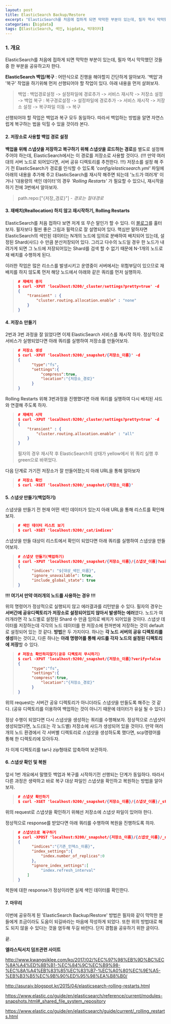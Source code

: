 ```yaml
---
layout: post
title: ElasticSearch Backup/Restore
excerpt: "ElasticSearch를 처음에 접하게 되면 막막한 부분이 있는데, 필자 역시 막막했던 것들 중 한 부분을 공유하고자 한다."
categories: [bigdata]
tags: [ElasticSearch, 색인, bigdata, 빅데이터]
---
```


### 1. 개요

ElasticSearch를 처음에 접하게 되면 막막한 부분이 있는데, 필자 역시 막막했던 것들 중 한 부분을 공유하고자 한다. 

**ElasticSearch 백업/복구** : 어떤식으로 진행을 해야할지 간단하게 알아보자. '백업'과 '복구' 작업을 하기위해 먼저 선행되어야 할 작업이 있다. 아래 내용을 먼저 살펴보자. 

> 백업 : 백업경로설정 -> 설정파일에 경로추가 -> 서비스 재시작 -> 저장소 설정 -> 백업
> 복구 : 복구경로설정 -> 설정파일에 경로추가 -> 서비스 재시작 -> 저장소 설정 -> 복구파일 이동 -> 복구

선행되어야 할 작업은 백업과 복구 모두 동일하다. 따라서 백업하는 방법을 알면 자연스럽게 복구하는 법을 익힐 수 있을 것이라 본다.








#### 2. 저장소로 사용할 백업 경로 설정

**백업을 위해 스냅샷을 저장하고 복구하기 위해 스냅샷을 로드하는 경로**를 별도로 설정해 주어야 하는데, ElasticSearch에서는 이 경로를 저장소로 사용할 것이다. (!!! 만약 여러대의 서버 노드로 되어있다면, 서버 공유 디렉토리를 추천한다. !!!)
저장소를 설정 해 주기 전 ElasticSearch가 경로를 인식할 수 있도록  *'config/elasticsearch.yml'* 파일에 아래의 내용을 추가해 주고 ElasticSearch를 재시작 해주면 되는데 '노드가 여러개' 이거나 '대용량의 색인 데이터'의 경우 *'Rolling Restarts'* 가 필요할 수 있으니, 재시작을 하기 전에 3번에서 알아보자.

> path.repo:["{저장_경로}"]
> *- 경로는 절대경로*



#### 3. 재배치(Reallocation) 하지 않고 재시작하기, Rolling Restarts

ElasticSearch를 처음 접하다 보면 저게 또 무슨 말인가 할 수 있다. 이 [블로그][rollingRestartLink]를 훌터보자. 필자보다 훨씬 좋은 그림과 필력으로 잘 설명되어 있다. 핵심만 말하자면 ElasticSearch의 색인된 데이터는 N개의 노드에 임의로 분배하여 배치되어 있는데, 설정된 Shard(샤드) 수 만큼 분산저장되어 있다. 그리고 다수의 노드일 경우 한 노드가 내려가게 되면 그 노드에 저장되어있는 Shard를 검색 할 수 없기 때문에 N-1개의 노드로 재 배치를 수행하게 된다.

이러한 작업은 많은 리소스를 발생시키고 운영중이 서버에서는 위험부담이 있으므로 재 배치를 하지 않도록 먼저 해당 노드에서 아래와 같은 쿼리를 먼저 실행하자.

> ```Json
> # 재배치 중지
> $ curl -XPUT 'localhost:9200/_cluster/settings?pretty=true' -d
> {
>     "transient" : {
>         "cluster.routing.allocation.enable" : "none"
>     }
> }
> ```



#### 4. 저장소 만들기

2번과 3번 과정을 잘 읽었다면 이제 ElasticSearch 서비스를 재시작 하자. 정상적으로 서비스가 실행되었다면 아래 쿼리를 실행하여 저장소를 만들어보자.

> ```json
> # 저장소 생성
> $ curl -XPUT 'localhost:9200/_snapshot/{저장소_이름}' -d
> {
>   	"type":"fs",
>   	"settings":{
>       	"compress":true,
>       	"location":"{저장소_경로}"
>   	}
> }
> ```

Rolling Restarts 위해 3번과정을 진행했다면 아래 쿼리를 실행하여 다시 배치된 샤드와 연결해 주도록 하자.

> ```json
> # 재배치 시작
> $ curl -XPUT 'localhost:9200/_cluster/settings?pretty=true' -d
> {
>     "transient" : {
>         "cluster.routing.allocation.enable" : "all"
>     }
> }
> ```
>
> 필자의 경우 재시작 후 ElasticSearch의 상태가 yellow에서 위 쿼리 실행 후 green으로 바뀌었다.

다음 단계로 가기전 저장소가 잘 만들어졌는지 아래 URL을 통해 알아보자

> ```json
> # 저장소 확인
> $ curl -XGET 'localhost:9200/_snapshot/{저장소_이름}'
> ```



#### 5. 스냅샷 만들기(백업하기)

스냅샷을 만들기 전 현재 어떤 색인 데이터가 있는지 아래 URL을 통해 리스트를 확인해 보자.

> ```json
> # 색인 데이터 리스트 보기
> $ curl -XGET 'localhost:9200/_cat/indices'
> ```

스냅샷을 만들 대상이 리스트에서 확인이 되었다면 아래 쿼리를 실행하여 스냅샷을 만들어보자.

> ```Json
> # 스냅샷 만들기(백업하기)
> $ curl -XPUT 'localhost:9200/_snapshot/{저장소_이름}/{스냅샷_이름}?wait_for_completion=true' -d
> {
>   	"indices": "${대상_색인_이름}",
>   	"ignore_unavailable": true,
>   	"include_global_state": true
> }
> ```

**!!! 여기서 만약 여러개의 노드를 사용하는 경우 !!!**

위의 명령어가 정상적으로 실행되지 않고 에러결과를 리턴받을 수 있다. 필자의 경우는 **서버간에 공유디렉토리가 저장소로 설정되어있지 않아서 발생하는 에러**였다. 노드가 여러개라면 각 노드별로 설정된 Shard 수 만큼 임의로 배치가 되어있을 것이다. 스냅샷 데이터를 저장하는데 각각의 노드 데이터를 한 저장소에 한꺼번에 저장하는 것이 default로 설정되어 있는 것 같다.
**방법**은 두 가지이다. 하나는 **각 노드 서버의 공유 디렉토리를 생성**하는 것이고, 다른 하나는 **아래 명령어를 통해 샤드를 각자 노드의 설정된 디렉토리에 저장**할 수 있다.

> ```json
> # 저장소 확인하지않기(공유 디렉토리 무시하기)
> $ curl -XPUT 'localhost:9200/_snapshot/{저장소_이름}?verify=false
> {
>   	"type":"fs",
>   	"settings":{
>     	"compress":true,
>       	"location":"{저장소_경로}"
>   	}
> }
> ```

위의 request는 서버간 공유 디렉토리가 아니더라도 스냅샷을 만들도록 해주는 것 같다.
(공유 디렉토리를 이용하여 백업하는 것이 아니기 때문에 데이터가 유실 될 수 있다.)

정상 수행이 되었다면 다시 스냅샷을 생성하는 쿼리를 수행해보자. 정상적으로 스냅샷이 생성되었다면, 노드(또는 각 노드별) 저장소에 샤드가 생성되어 있을 것이다. 만약 여러개의 노드 환경에서 각 서버별 디렉토리로 스냅샷을 생성하도록 했다면, scp명령어를 통해 한 디렉토리에 모아두자.

자 이제 디렉토리를 tar나 zip형태로 압축하여 보관하자.



#### 6. 스냅샷 확인 및 복원

앞서 1번 개요에서 말했듯 백업과 복구를 시작하기전 선행되는 단계가 동일하다. 따라서 다른 과정은 생략하고 바로 복구 대상 파일인 스냅샷을 확인하고 복원하는 방법을 알아보자.

> ```json
> # 스냅샷 확인하기
> $ curl -XGET 'localhost:9200/_snapshot/{저장소_이름}/{스냅샷_이름}/_status'
> ```

위의 request로 스냅샷을 확인하기 위해선 저장소에 스냅샷 파일이 있어야 한다.

정상적으로 response를 받았다면 아래 쿼리를 수행하여 복원을 진행하도록 하자.

> ```json
> # 스냅샷으로 복구하기
> $ curl -XPOST 'localhost:9200/_snapshot/{저장소_이름}/{스냅샷_이름}/_restore' -d
> {
>   	"indices":"{기존_인덱스_이름}",
>   	"index_settings":{
>       	"index.number_of_replicas":0
>   	},
>   	"ignore_index_settings":[
>       	"index.refresh_interval"
>     ]
> }
> ```

복원에 대한 response가 정상이라면 실제 색인 데이터를 확인한다.



#### 7. 마무리

이번에 공유하게 된 'ElasticSearch Backup/Restore' 방법은 필자와 같이 막막한 분들에게 조금이라도 도움이 되길바라는 마음에 작성하게 되었다. 또한 위의 방법대로 해도 되지 않을 수 있다는 것을 염두해 두길 바란다. 단지 경험을 공유하기 위한 글이다.



끝.





**엘라스틱서치 덤프관련 사이트**

http://www.kwangsiklee.com/ko/2017/02/%EC%97%98%EB%9D%BC%EC%8A%A4%ED%8B%B1-%EC%84%9C%EC%B9%98-%EC%8A%A4%EB%83%85%EC%83%B7-%EC%A0%80%EC%9E%A5-%EB%B3%B5%EC%9B%90%ED%95%98%EA%B8%B0/

http://asuraiv.blogspot.kr/2015/04/elasticsearch-rolling-restarts.html

https://www.elastic.co/guide/en/elasticsearch/reference/current/modules-snapshots.html#_shared_file_system_repository

https://www.elastic.co/guide/en/elasticsearch/guide/current/_rolling_restarts.html

[rollingRestartLink]: http://asuraiv.blogspot.kr/2015/04/elasticsearch-rolling-restarts.html

